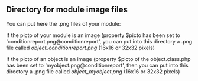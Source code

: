 
Directory for module image files
--------------------------------

You can put here the .png files of your module:


If the picto of your module is an image (property $picto has been set to 'conditionreport.png@conditionreport', you can put into this
directory a .png file called *object_conditionreport.png* (16x16 or 32x32 pixels)


If the picto of an object is an image (property $picto of the object.class.php has been set to 'myobject.png@conditionreport', then you can put into this
directory a .png file called *object_myobject.png* (16x16 or 32x32 pixels)

